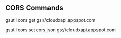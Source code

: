 ## CORS Commands

gsutil cors get gs://cloudxapi.appspot.com

gsutil cors set cors.json gs://cloudxapi.appspot.com
